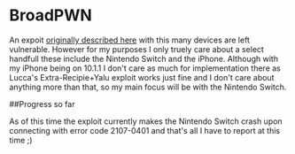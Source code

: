 BroadPWN
======

An expoit [originally described here](https://blog.exodusintel.com/2017/07/26/broadpwn/) with this many devices are left vulnerable. However for my purposes I only truely care about a select handfull these include the Nintendo Switch and the iPhone. Although with my iPhone being on 10.1.1 I don't care as much for implementation there as Lucca's Extra-Recipie+Yalu exploit works just fine and I don't care about anything more than that, so my main focus will be with the Nintendo Switch.

##Progress so far

As of this time the exploit currently makes the Nintendo Switch crash upon connecting with error code 2107-0401 and that's all I have to report at this time ;)
